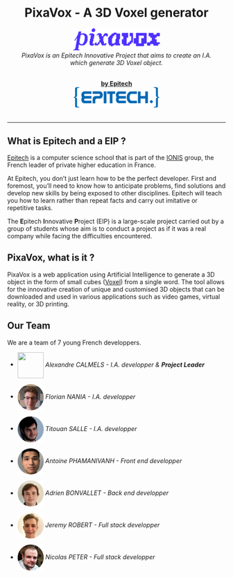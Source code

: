 <h1 align="center">PixaVox - A 3D Voxel generator</h1>

<p align="center">
  <img src="./assets/images/logos/pixavox/pixavox.svg" alt="pixavox-logo"
    width="200px" height="auto" />
  <br>
  <i>PixaVox is an Epitech Innovative Project that aims to create an I.A.
    <br> which generate 3D Voxel object. </i>
  <br>
  <br>
</p>

<p align="center">
  <a href="https://international.epitech.eu/"><strong>by Epitech</strong></a>
  <br>
  <img src="./assets/images/logos/epitech/epitech.png" alt="epitech-logo"
    width="200px" height="auto" />
  <br>
  <br>
</p>

<hr>

## What is Epitech and a EIP ?

[Epitech](https://international.epitech.eu/) is a computer science school
that is part of the
[IONIS](https://international.epitech.eu/ionis-education-group/) group,
the French leader of private higher education in France.

At Epitech, you don’t just learn how to be the perfect developer.
First and foremost, you’ll need to know how to anticipate problems,
find solutions and develop new skills by being exposed to other disciplines.
Epitech will teach you how to learn rather than repeat facts and carry out imitative
or repetitive tasks.

The **E**pitech **I**nnovative **P**roject (EIP) is a large-scale project
carried out by a group of students whose aim is to conduct a project as if it
was a real company while facing the difficulties encountered.

## PixaVox, what is it ?

PixaVox is a web application using Artificial Intelligence to generate a
3D object in the form of small cubes
([Voxel](https://en.wikipedia.org/wiki/Voxel)) from a single word.
The tool allows for the innovative creation of unique and customised 3D objects
that can be downloaded and used in various applications such as video games,
virtual reality, or 3D printing.

## Our Team

We are a team of 7 young French developpers.

<p>
  <ul style="margin-bottom: 10px">
    <li>
      <img src="./assets/images/contributors/AlexandreCALMELS.png" width="60px" height="60px" align="center" />
      <i>Alexandre CALMELS - I.A. developper & <strong>Project Leader</strong></i>
      <p></p>
    </li>
    <li>
      <img src="./assets/images/contributors/FlorianNANIA.png" width="60px" height="60px" align="center" />
      <i>Florian NANIA - I.A. developper</i>
      <p></p>
    </li>
    <li>
      <img src="./assets/images/contributors/TitouanSALLE.png" width="60px" height="60px" align="center" />
      <i>Titouan SALLE - I.A. developper</i>
      <p></p>
    </li>
    <li>
      <img src="./assets/images/contributors/AntoinePHAMANIVANH.png" width="60px" height="auto" align="center" />
      <i>Antoine PHAMANIVANH - Front end developper</i>
      <p></p>
    </li>
    <li>
      <img src="./assets/images/contributors/AdrienBONVALLET.png" width="60px" align="center" />
      <i>Adrien BONVALLET - Back end developper</i>
      <p></p>
    </li>
    <li>
      <img src="./assets/images/contributors/JeremyROBERT.png" width="60px" align="center" />
      <i>Jeremy ROBERT - Full stack developper</i>
      <p></p>
    </li>
    <li>
      <img src="./assets/images/contributors/NicolasPETER.png" width="60px" align="center" />
      <i>Nicolas PETER - Full stack developper</i>
      <p></p>
    </li>
  </ul>
</p>
